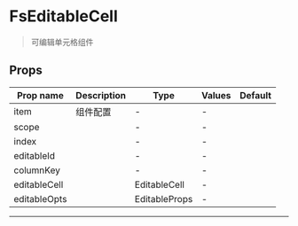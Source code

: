 # FsEditableCell

> 可编辑单元格组件

## Props

| Prop name    | Description | Type          | Values | Default |
| ------------ | ----------- | ------------- | ------ | ------- |
| item         | 组件配置    | -             | -      |         |
| scope        |             | -             | -      |         |
| index        |             | -             | -      |         |
| editableId   |             | -             | -      |         |
| columnKey    |             | -             | -      |         |
| editableCell |             | EditableCell  | -      |         |
| editableOpts |             | EditableProps | -      |         |

---
